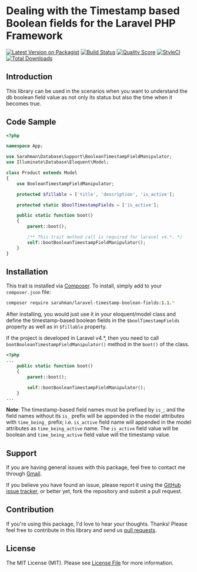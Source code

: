 # Dealing with the Timestamp based Boolean fields for the Laravel PHP Framework

[![Latest Version on Packagist](https://img.shields.io/packagist/v/sarahman/laravel-timestamp-boolean-fields.svg?style=flat-square)](https://packagist.org/packages/sarahman/laravel-timestamp-boolean-fields)
[![Build Status](https://img.shields.io/travis/sarahman/laravel-timestamp-boolean-fields/master.svg?style=flat-square)](https://travis-ci.org/sarahman/laravel-timestamp-boolean-fields)
[![Quality Score](https://img.shields.io/scrutinizer/g/sarahman/laravel-timestamp-boolean-fields.svg?style=flat-square)](https://scrutinizer-ci.com/g/sarahman/laravel-timestamp-boolean-fields)
[![StyleCI](https://styleci.io/repos/178542300/shield)](https://styleci.io/repos/178542300)
[![Total Downloads](https://img.shields.io/packagist/dt/sarahman/laravel-timestamp-boolean-fields.svg?style=flat-square)](https://packagist.org/packages/sarahman/laravel-timestamp-boolean-fields)

## Introduction

This library can be used in the scenarios when you want to understand the db boolean field value as not only its status but also the time when it becomes true.

## Code Sample

```php
<?php

namespace App;

use Sarahman\Database\Support\BooleanTimestampFieldManipulator;
use Illuminate\Database\Eloquent\Model;

class Product extends Model
{
    use BooleanTimestampFieldManipulator;

    protected $fillable = ['title', 'description', 'is_active'];

    protected static $boolTimestampFields = ['is_active'];

    public static function boot()
    {
        parent::boot();

        /** This trait method call is required for laravel v4.*. */
        self::bootBooleanTimestampFieldManipulator();
    }
}
```

## Installation

This trait is installed via [Composer](http://getcomposer.org/). To install, simply add to your `composer.json` file:

```bash
composer require sarahman/laravel-timestamp-boolean-fields:1.1.*
```

After installing, you would just use it in your eloquent/model class and define the timestamp-based boolean fields in the `$boolTimestampFields` property as well as in `$fillable` property.

If the project is developed in Laravel v4.*, then you need to call `bootBooleanTimestampFieldManipulator()` method in the `boot()` of the class.

```php
<?php
...
    public static function boot()
    {
        parent::boot();

        self::bootBooleanTimestampFieldManipulator();
    }
...
```

**Note**: The timestamp-based field names must be prefixed by `is_`; and the field names without its `is_` prefix will be appended in the model attributes with `time_being_` prefix; i.e. `is_active` field name will appended in the model attributes as `time_being_active` name. The `is_active` field value will be boolean and `time_being_active` field value will the timestamp value.

## Support

If you are having general issues with this package, feel free to contact me through [Gmail](mailto:aabid048@gmail.com).

If you believe you have found an issue, please report it using the [GitHub issue tracker](https://github.com/sarahman/laravel-timestamp-boolean-fields/issues), or better yet, fork the repository and submit a pull request.

## Contribution

If you're using this package, I'd love to hear your thoughts. Thanks! Please feel free to contribute in this library and send us [pull requests](https://github.com/sarahman/laravel-timestamp-boolean-fields/pulls).

## License

The MIT License (MIT). Please see [License File](license.txt) for more information.
